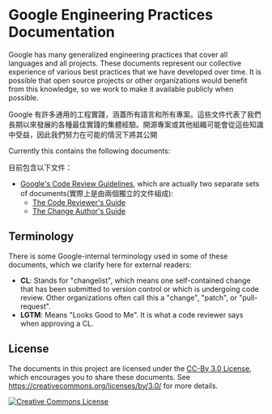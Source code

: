 # Google Engineering Practices Documentation

Google has many generalized engineering practices that cover all languages and
all projects. These documents represent our collective experience of various
best practices that we have developed over time. It is possible that open source
projects or other organizations would benefit from this knowledge, so we work to
make it available publicly when possible.

Google 有許多通用的工程實踐，涵蓋所有語言和所有專案。這些文件代表了我們長期以來發展的各種最佳實踐的集體經驗。開源專案或其他組織可能會從這些知識中受益，因此我們努力在可能的情況下將其公開

Currently this contains the following documents:

目前包含以下文件：

*   [Google's Code Review Guidelines](review/index.md), which are actually two
    separate sets of documents(實際上是由兩個獨立的文件組成):
    *   [The Code Reviewer's Guide](review/reviewer/index.md)
    *   [The Change Author's Guide](review/developer/index.md)

## Terminology

There is some Google-internal terminology used in some of these documents, which
we clarify here for external readers:

*   **CL**: Stands for "changelist", which means one self-contained change that
    has been submitted to version control or which is undergoing code review.
    Other organizations often call this a "change", "patch", or "pull-request".
*   **LGTM**: Means "Looks Good to Me". It is what a code reviewer says when
    approving a CL.

## License

The documents in this project are licensed under the
[CC-By 3.0 License](LICENSE), which encourages you to share these documents. See
<https://creativecommons.org/licenses/by/3.0/> for more details.

<a rel="license" href="https://creativecommons.org/licenses/by/3.0/"><img alt="Creative Commons License" style="border-width:0" src="https://i.creativecommons.org/l/by/3.0/88x31.png" /></a>
